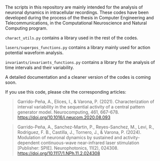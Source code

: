 The scripts in this repository are mainly intended for the analysis of neuronal dynamics in intracellular recordings. These codes have been developed during the process of the thesis in Computer Engineering and Telecommunications, in the Computational Neuroscience and Natural Computing program. 
  
  `charact_utils.py` contains a library used in the rest of the codes. 
  
  `lasers/superpos_functions.py` contains a library mainly used for action potential waveform analysis.
  
  `invariants/invariants_functions.py` contains a library for the analysis of time intervals and their variability. 

A detailed documentation and a cleaner version of the codes is coming soon. 

If you use this code, please cite the corresponding articles:

> Garrido-Peña, A., Elices, I., & Varona, P. (2021). Characterization of interval variability in the sequential activity of a central pattern generator model. Neurocomputing, 461, 667-678. https://doi.org/10.1016/j.neucom.2020.08.093

> Garrido-Peña, A., Sanchez-Martin, P., Reyes-Sanchez, M., Levi, R., Rodriguez, F. B., Castilla, J., Tornero, J., & Varona, P. (2024). Modulation of neuronal dynamics by sustained and activity-dependent continuous-wave near-infrared laser stimulation [Publisher: SPIE]. Neurophotonics, 11(2), 024308. https://doi.org/10.1117/1.NPh.11.2.024308
